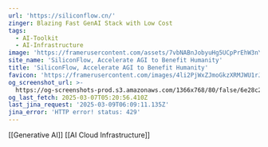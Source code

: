 ```yaml
---
url: 'https://siliconflow.cn/'
zinger: Blazing Fast GenAI Stack with Low Cost
tags:
  - AI-Toolkit
  - AI-Infrastructure
image: 'https://framerusercontent.com/assets/7vbNABnJobyuHg5UCpPrEhW3nYY.jpeg'
site_name: 'SiliconFlow, Accelerate AGI to Benefit Humanity'
title: 'SiliconFlow, Accelerate AGI to Benefit Humanity'
favicon: 'https://framerusercontent.com/images/4li2PjWxZJmoGkzXRMJWU1rJmI.svg'
og_screenshot_url: >-
  https://og-screenshots-prod.s3.amazonaws.com/1366x768/80/false/6e28c20c2a9331520db6e344bbb9afec93f65412fbae2636bfb19c171b40db8a.jpeg
og_last_fetch: 2025-03-07T05:20:56.410Z
last_jina_request: '2025-03-09T06:09:11.135Z'
jina_error: 'HTTP error! status: 429'
---
```

[[Generative AI]] [[AI Cloud Infrastructure]]
